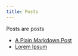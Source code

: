 ```yaml
---
title: Posts
---
```


Posts are posts

* [A Plain Markdown Post](hello-markdown/)
* [Lorem Ipsum](lorem-ipsum/)
